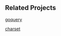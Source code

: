 ## Related Projects

[goquery](https://github.com/PuerkitoBio/goquery)

[charset](https://godoc.org/golang.org/x/net/html/charset)
